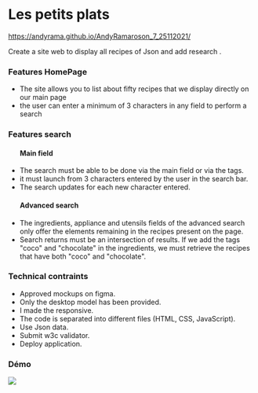 # Les petits plats

https://andyrama.github.io/AndyRamaroson_7_25112021/

Create a site web to display all recipes of Json and add research . 


<h3>Features HomePage</h3>
<ul>
  <li>The site allows you to list about fifty recipes that we display directly on our main page</li>
  <li>the user can enter a minimum of 3 characters in any field to perform a search</li>
</ul>

<h3>Features search</h3>
<ul>
  <h4>Main field</h4>
  <li>The search must be able to be done via the main field or via the tags.</li>
  <li>it must launch from 3 characters entered by the user in the search bar.</li>
  <li>The search updates for each new character entered.</li>
  
  <h4>Advanced search</h4>
  <li>The ingredients, appliance and utensils fields of the advanced search only offer the elements remaining in the recipes present on the page.</li>
  <li>Search returns must be an intersection of results. If we add the tags "coco" and "chocolate" in the ingredients, we must retrieve the recipes that have both "coco" and "chocolate".</li>
</ul>

<h3>Technical contraints</h3>
<ul>
  <li>Approved mockups on figma.</li>
  <li>Only the desktop model has been provided.</li>
  <li>I made the responsive.</li>
  <li>The code is separated into different files (HTML, CSS, JavaScript).</li>
  <li>Use Json data.</li>
  <li>Submit w3c validator.</li>
  <li>Deploy application.</li>
</ul>

<h3>Démo</h3>

![](/public/assets/mobile.gif)
